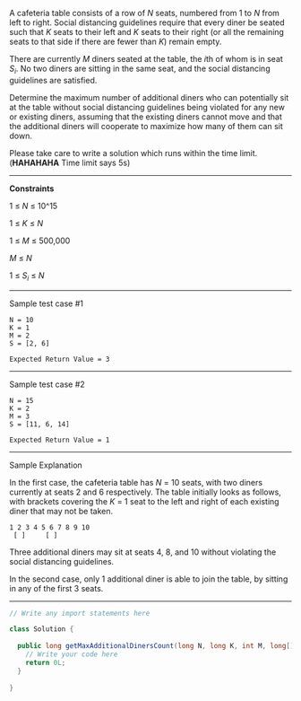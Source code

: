 A cafeteria table consists of a row of *N* seats, numbered from 1 to *N* from left to right. Social distancing 
guidelines require that every diner be seated such that *K* seats to their left and *K* seats to their right (or all the
remaining seats to that side if there are fewer than *K*) remain empty.

There are currently *M* diners seated at the table, the *i*th of whom is in seat *S<sub>i</sub>*. No two diners are sitting in the 
same seat, and the social distancing guidelines are satisfied.

Determine the maximum number of additional diners who can potentially sit at the table without social distancing 
guidelines being violated for any new or existing diners, assuming that the existing diners cannot move and that the 
additional diners will cooperate to maximize how many of them can sit down.

Please take care to write a solution which runs within the time limit. (**HAHAHAHA** Time limit says 5s)

---

**Constraints**

1 ≤ *N* ≤ 10^15

1 ≤ *K* ≤ *N*

1 ≤ *M* ≤ 500,000

*M* ≤ *N*

1 ≤ *S<sub>i</sub>* ≤ *N*

---

Sample test case #1

```
N = 10
K = 1
M = 2
S = [2, 6]
```
```
Expected Return Value = 3
```
---

Sample test case #2
```
N = 15
K = 2
M = 3
S = [11, 6, 14]
```
```
Expected Return Value = 1
```
---

Sample Explanation

In the first case, the cafeteria table has *N* = 10 seats, with two diners currently at seats 2 and 6 respectively. The 
table initially looks as follows, with brackets covering the *K* = 1 seat to the left and right of each existing diner 
that may not be taken.

```
1 2 3 4 5 6 7 8 9 10
 [ ]     [ ]
```
Three additional diners may sit at seats 4, 8, and 10 without violating the social distancing guidelines.

In the second case, only 1 additional diner is able to join the table, by sitting in any of the first 3 seats.

---
```java
// Write any import statements here

class Solution {
  
  public long getMaxAdditionalDinersCount(long N, long K, int M, long[] S) {
    // Write your code here
    return 0L;
  }
  
}
```